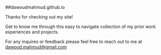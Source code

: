 ##dawoudmahmud.github.io

Thanks for checking out my site!

Get to know me through this easy to navigate collection of my prior work experiences and projects. 

For any inquires or feedback please feel free to reach out to me at dawoud.mahmud@gmail.com
